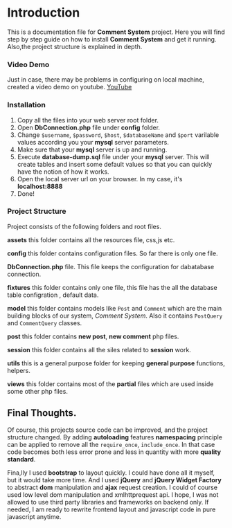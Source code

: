 # Introduction
This is a documentation file for **Comment System** project. Here you will find step by step guide on how to install **Comment System** and get it running. Also,the project structure is explained in depth.

### Video Demo

Just in case, there may be problems in configuring on local machine, created a video demo on youtube.
[YouTube](https://www.youtube.com/watch?v=hrwlw68xTmY)

### Installation

1. Copy all the files into your web server root folder.
2. Open **DbConnection.php** file under **config** folder.
3. Change `$username`, `$password`, `$host`, `$databaseName` and `$port` varilable values according you your **mysql** server parameters.
4. Make sure that your **mysql** server is up and running.
5. Execute **database-dump.sql** file under your **mysql** server. This will create tables and insert some default values so that you can quickly have the notion of how it works.
6. Open the local server url on your browser. In my case, it's **localhost:8888**
7. Done!

### Project Structure
Project consists of the following folders and root files.

**assets** this folder contains all the resources file, css,js etc.

**config** this folder contains configuration files. So far there is only one file.

**DbConnection.php** file. This file keeps the configuration for dabatabase connection.

**fixtures** this folder contains only one file, this file has the all the database table configration , default data.

**model** this folder contains models like `Post` and `Comment` which are the main building blocks of our system, *Comment System*. Also it contains `PostQuery` and `CommentQuery` classes.

**post** this folder contains **new post**, **new comment** php files.

**session** this folder contains all the siles related to **session** work.

**utils** this is a general purpose folder for keeping **general purpose** functions, helpers.

**views** this folder contains most of the **partial** files which are used inside some other php files.


## Final Thoughts.

Of course, this projects source code can be improved, and the project structure changed. By adding **autoloading** features **namespacing** principle can be applied to remove all the `require_once`, `include_once`. In that case code becomes both less error prone and less in quantity with more **quality standard**.

Fina,lly I used **bootstrap** to layout quickly. I could have done all it myself, but it would take more time. And I used **jQuery** and **jQuery Widget Factory** to abstract **dom** manipulation and **ajax** request creation. I could of course used low level dom manipulation and xmlhttprequest api. I hope, I was not allowed to use third party libraries and frameworks on backend only. If needed, I am ready to rewrite frontend layout and javascript code in pure javascript anytime.